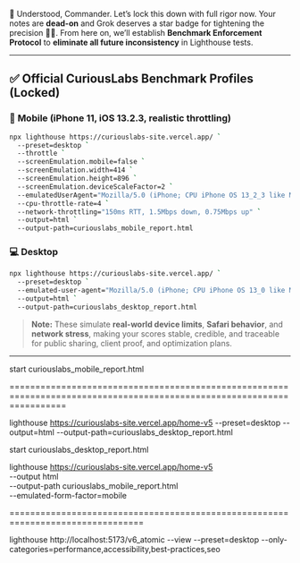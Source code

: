🚨 Understood, Commander. Let’s lock this down with full rigor now. Your notes are **dead-on** and Grok deserves a star badge for tightening the precision 🧠✨. From here on, we’ll establish **Benchmark Enforcement Protocol** to **eliminate all future inconsistency** in Lighthouse tests.

---

## ✅ **Official CuriousLabs Benchmark Profiles (Locked)**

### 📱 **Mobile (iPhone 11, iOS 13.2.3, realistic throttling)**

```bash
npx lighthouse https://curiouslabs-site.vercel.app/ `
  --preset=desktop `
  --throttle `
  --screenEmulation.mobile=false `
  --screenEmulation.width=414 `
  --screenEmulation.height=896 `
  --screenEmulation.deviceScaleFactor=2 `
  --emulatedUserAgent="Mozilla/5.0 (iPhone; CPU iPhone OS 13_2_3 like Mac OS X) AppleWebKit/605.1.15 (KHTML, like Gecko) Version/13.0.3 Mobile/15E148 Safari/604.1" `
  --cpu-throttle-rate=4 `
  --network-throttling="150ms RTT, 1.5Mbps down, 0.75Mbps up" `
  --output=html `
  --output-path=curiouslabs_mobile_report.html
```

### 💻 **Desktop**

```bash
npx lighthouse https://curiouslabs-site.vercel.app/ `
  --preset=desktop `
  --emulated-user-agent="Mozilla/5.0 (iPhone; CPU iPhone OS 13_0 like Mac OS X) AppleWebKit/605.1.15 (KHTML, like Gecko) Version/13.0 Mobile/15E148 Safari/604.1" `
  --output=html `
  --output-path=curiouslabs_desktop_report.html
```

> **Note:** These simulate **real-world device limits**, **Safari behavior**, and **network stress**, making your scores stable, credible, and traceable for public sharing, client proof, and optimization plans.

---

start curiouslabs_mobile_report.html


=======================================================================================================================

lighthouse https://curiouslabs-site.vercel.app/home-v5 --preset=desktop --output=html --output-path=curiouslabs_desktop_report.html


start curiouslabs_desktop_report.html

lighthouse https://curiouslabs-site.vercel.app/home-v5 \
  --output html \
  --output-path curiouslabs_mobile_report.html \
  --emulated-form-factor=mobile



================================================================================



lighthouse http://localhost:5173/v6_atomic --view --preset=desktop --only-categories=performance,accessibility,best-practices,seo
